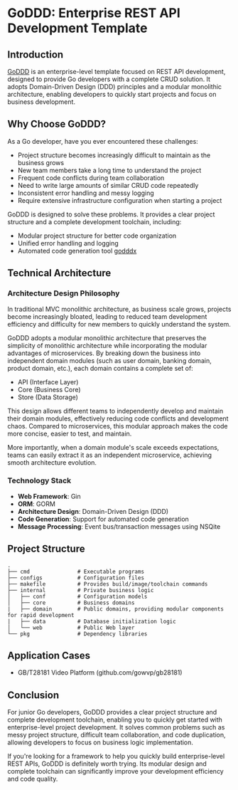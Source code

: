 # GoDDD: Enterprise REST API Development Template

## Introduction

[GoDDD](https://github.com/ixugo/goddd) is an enterprise-level template focused on REST API development, designed to provide Go developers with a complete CRUD solution. It adopts Domain-Driven Design (DDD) principles and a modular monolithic architecture, enabling developers to quickly start projects and focus on business development.

## Why Choose GoDDD?

As a Go developer, have you ever encountered these challenges:

- Project structure becomes increasingly difficult to maintain as the business grows
- New team members take a long time to understand the project
- Frequent code conflicts during team collaboration
- Need to write large amounts of similar CRUD code repeatedly
- Inconsistent error handling and messy logging
- Require extensive infrastructure configuration when starting a project

GoDDD is designed to solve these problems. It provides a clear project structure and a complete development toolchain, including:

- Modular project structure for better code organization
- Unified error handling and logging
- Automated code generation tool [godddx](https://github.com/ixugo/godddx)

## Technical Architecture

### Architecture Design Philosophy

In traditional MVC monolithic architecture, as business scale grows, projects become increasingly bloated, leading to reduced team development efficiency and difficulty for new members to quickly understand the system.

GoDDD adopts a modular monolithic architecture that preserves the simplicity of monolithic architecture while incorporating the modular advantages of microservices. By breaking down the business into independent domain modules (such as user domain, banking domain, product domain, etc.), each domain contains a complete set of:

- API (Interface Layer)
- Core (Business Core)
- Store (Data Storage)

This design allows different teams to independently develop and maintain their domain modules, effectively reducing code conflicts and development chaos. Compared to microservices, this modular approach makes the code more concise, easier to test, and maintain.

More importantly, when a domain module's scale exceeds expectations, teams can easily extract it as an independent microservice, achieving smooth architecture evolution.

### Technology Stack

- **Web Framework**: Gin
- **ORM**: GORM
- **Architecture Design**: Domain-Driven Design (DDD)
- **Code Generation**: Support for automated code generation
- **Message Processing**: Event bus/transaction messages using NSQite

## Project Structure

```
.
├── cmd               # Executable programs
├── configs           # Configuration files
├── makefile          # Provides build/image/toolchain commands
├── internal          # Private business logic
│   ├── conf          # Configuration models
│   ├── core          # Business domains
|   ├── domain        # Public domains, providing modular components for rapid development
|	├── data 		  # Database initialization logic
│   └── web           # Public Web layer
└── pkg               # Dependency libraries
```

## Application Cases

- GB/T28181 Video Platform (github.com/gowvp/gb28181)

## Conclusion

For junior Go developers, GoDDD provides a clear project structure and complete development toolchain, enabling you to quickly get started with enterprise-level project development. It solves common problems such as messy project structure, difficult team collaboration, and code duplication, allowing developers to focus on business logic implementation.

If you're looking for a framework to help you quickly build enterprise-level REST APIs, GoDDD is definitely worth trying. Its modular design and complete toolchain can significantly improve your development efficiency and code quality.